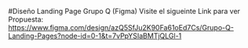 #Diseño Landing Page Grupo Q (Figma)
Visite el sigueinte Link para ver Propuesta:
https://www.figma.com/design/azQ5SfJu2K90Fa61oEd7Cs/Grupo-Q-Landing-Pages?node-id=0-1&t=7vPpYSIaBMTjQLGl-1
